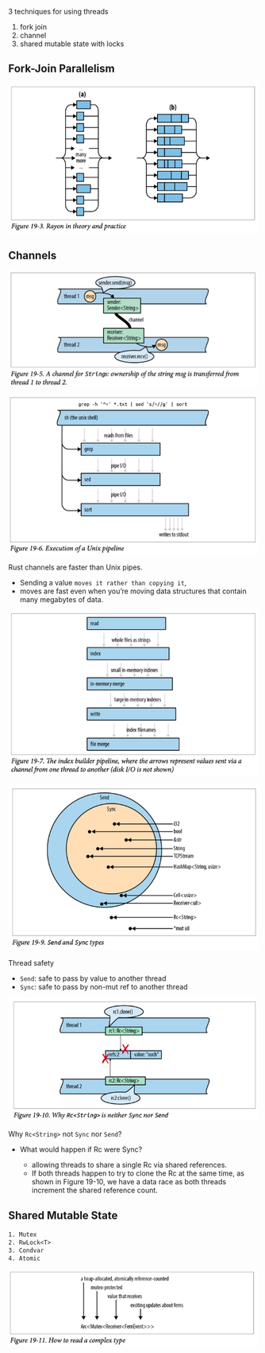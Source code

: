 
3 techniques for using threads
1. fork join
2. channel
3. shared mutable state with locks

## Fork-Join Parallelism

![img_3.png](img_3.png)

## Channels

![19_5_channel for strings](channel_strings.png)

![19_6_unix_pipeline.png](img_2.png)

Rust channels are faster than Unix pipes. 
- Sending a value `moves it rather than copying it`, 
- moves are fast even when you’re moving data structures that contain many megabytes of data.

![19_7_index_builder_pipeline.png](img_1.png)

![19_9_send_sync](send_and_sync_types.png)

Thread safety
- `Send`: safe to pass by value to another thread
- `Sync`: safe to pass by non-mut ref to another thread

![19_10_rc_string](img.png)

Why `Rc<String>` not `Sync` nor `Send`?
- What would happen if Rc<String> were Sync?
  - allowing threads to share a single Rc via shared references.
  - If both threads happen to try to clone the Rc at the same time, as shown in Figure 19-10, we have a data race as both threads increment the shared reference count.

## Shared Mutable State

```
1. Mutex
2. RwLock<T>
3. Condvar
4. Atomic
```

![19_11_read_complex_type.png](img_4.png)

